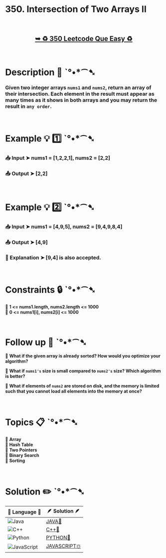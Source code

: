 # 350. Intersection of Two Arrays II

</br>

<h2 align="center"> 

<a href="https://leetcode.com/problems/intersection-of-two-arrays-ii/description/?envType=daily-question&envId=2024-07-02"><strong>➥ ♻️ 350 Leetcode Que Easy ♻️ </strong></a>
</h2>

</br>

# Description 📜 ˋ°•*⁀➷

### Given two integer arrays `nums1` and `nums2`, return an array of their intersection. Each element in the result must appear as many times as it shows in both arrays and you may return the result in `any order`.



</br>

# Example 💡 1️⃣ ˋ°•*⁀➷

  ### 📥 Input  ➤  nums1 = [1,2,2,1], nums2 = [2,2] 

  ### 📤 Output  ➤ [2,2]

</br>

# Example 💡 2️⃣ ˋ°•*⁀➷

  ### 📥 Input ➤ nums1 = [4,9,5], nums2 = [9,4,9,8,4]

  ### 📤 Output  ➤  [4,9]

  ### 🔦 Explanation ➤ [9,4] is also accepted.


</br>

# Constraints 🔒 ˋ°•*⁀➷

🔹 **1 <= nums1.length, nums2.length <= 1000** </br>
🔹 **0 <= nums1[i], nums2[i] <= 1000** </br>

</br>

# Follow up 🧠  ˋ°•*⁀➷

📌 **What if the given array is already sorted? How would you optimize your algorithm?** </br>

📌 **What if `nums1's` size is small compared to `nums2's` size? Which algorithm is better?** </br>

📌 **What if elements of `nums2` are stored on disk, and the memory is limited such that you cannot load all elements into the memory at once?** </br>

</br>

# Topics 📋 ˋ°•*⁀➷

🔸 **Array**  </br>
🔸 **Hash Table**  </br>
🔸 **Two Pointers**  </br>
🔸 **Binary Search**  </br>
🔸 **Sorting**  </br>


</br>

# Solution ✏️ ˋ°•*⁀➷

| 📒 Language 📒  | 🪶 Solution 🪶 |
| ------------- | ------------- |
|  ![Java](https://img.shields.io/badge/java-%23ED8B00.svg?style=for-the-badge&logo=openjdk&logoColor=white)  | [JAVA🍁](https://github.com/Prakhar-002/LEETCODE/blob/main/%F0%9F%93%9C%20Daily%20Challange%20%F0%9F%92%A1/07%20July%20%20%F0%9F%8F%96%EF%B8%8F%202024/02%20-%2007%20-%202024%20---%20350.%20Intersection%20of%20Two%20Arrays%20II%20%E2%98%83%EF%B8%8F%20%F0%9F%8D%81%20%F0%9F%8D%B0%20%F0%9F%8E%B2/%F0%9F%8D%81JAVA-350-IntersectionOfTwoArrays-II.java) |
|  ![C++](https://img.shields.io/badge/c++-%2300599C.svg?style=for-the-badge&logo=c%2B%2B&logoColor=white)  | [C++🎲](https://github.com/Prakhar-002/LEETCODE/blob/main/%F0%9F%93%9C%20Daily%20Challange%20%F0%9F%92%A1/07%20July%20%20%F0%9F%8F%96%EF%B8%8F%202024/02%20-%2007%20-%202024%20---%20350.%20Intersection%20of%20Two%20Arrays%20II%20%E2%98%83%EF%B8%8F%20%F0%9F%8D%81%20%F0%9F%8D%B0%20%F0%9F%8E%B2/%F0%9F%8E%B2CPP-350-IntersectionOfTwoArrays-II.cpp)  |
|  ![Python](https://img.shields.io/badge/python-3670A0?style=for-the-badge&logo=python&logoColor=ffdd54)    | [PYTHON🍰](https://github.com/Prakhar-002/LEETCODE/blob/main/%F0%9F%93%9C%20Daily%20Challange%20%F0%9F%92%A1/07%20July%20%20%F0%9F%8F%96%EF%B8%8F%202024/02%20-%2007%20-%202024%20---%20350.%20Intersection%20of%20Two%20Arrays%20II%20%E2%98%83%EF%B8%8F%20%F0%9F%8D%81%20%F0%9F%8D%B0%20%F0%9F%8E%B2/%F0%9F%8D%B0PYTHON-350-IntersectionOfTwoArrays-II.py) |
| ![JavaScript](https://img.shields.io/badge/javascript-%23323330.svg?style=for-the-badge&logo=javascript&logoColor=%23F7DF1E)   | [JAVASCRIPT☃️](https://github.com/Prakhar-002/LEETCODE/blob/main/%F0%9F%93%9C%20Daily%20Challange%20%F0%9F%92%A1/07%20July%20%20%F0%9F%8F%96%EF%B8%8F%202024/02%20-%2007%20-%202024%20---%20350.%20Intersection%20of%20Two%20Arrays%20II%20%E2%98%83%EF%B8%8F%20%F0%9F%8D%81%20%F0%9F%8D%B0%20%F0%9F%8E%B2/%E2%98%83%EF%B8%8FJAVASCRIPT-350-IntersectionOfTwoArrays-II.js) |
